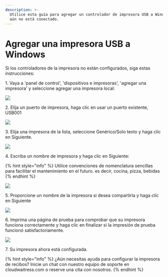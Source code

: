 ```yaml
---
description: >-
  Utilice esta guía para agregar un controlador de impresora USB a Windows, si
  aún no está conectado.
---
```


# Agregar una impresora USB a Windows

Si los controladores de la impresora no están configurados, siga estas instrucciones:

1\. Vaya a 'panel de control', 'dispositivos e impresoras', 'agregar una impresora' y seleccione agregar una impresora local:

![](../../.gitbook/assets/a1.png)

2\. Elija un puerto de impresora, haga clic en usar un puerto existente, USB001

![](../../.gitbook/assets/a2.png)

3\. Elija una impresora de la lista, seleccione Genérico/Solo texto y haga clic en Siguiente.

![](../../.gitbook/assets/a3.png)

4\. Escriba un nombre de impresora y haga clic en Siguiente:

{% hint style="info" %}
Utilice convenciones de nomenclatura sencillas para facilitar el mantenimiento en el futuro. es decir, cocina, pizza, bebidas
{% endhint %}

![](../../.gitbook/assets/a4.png)

5\. Proporcione un nombre de la impresora si desea compartirla y haga clic en Siguiente

![](../../.gitbook/assets/a5.png)

6\. Imprima una página de prueba para comprobar que su impresora funciona correctamente y haga clic en finalizar si la impresión de prueba funcionó satisfactoriamente.

![](../../.gitbook/assets/a6.png)

7\. Su impresora ahora está configurada.

{% hint style="info" %}
¿Aún necesitas ayuda para configurar la impresora de recibos? Inicie un chat con nuestro equipo de soporte en cloudwaitress.com o reserve una cita con nosotros.
{% endhint %}
